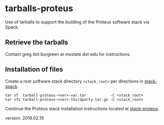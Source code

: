 tarballs-proteus
=================

Use of tarballs to support the building of the Proteus software stack via Spack.

Retrieve the tarballs
---------------------

Contact greg dot burgreen at msstate dot edu for instructions.

Installation of files
---------------------

Create a root software stack directory `<stack_root>` per directions in [stack-spack](https://github.com/burgreen/stack-spack).

```
tar xf  tarball-proteus-<ver>-var.tar           -C <stack_root>
tar xfz tarball-proteus-<ver>-thirdparty.tar.gz -C <stack_root>
```

Continue the Proteus stack installation instructions located at [stack-proteus](https://github.com/burgreen/stack-proteus).

version: 2019.02.19

